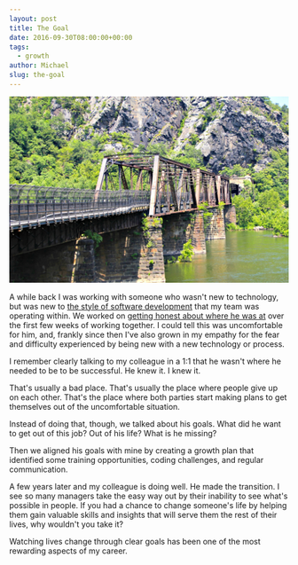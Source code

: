 ```yaml
---
layout: post
title: The Goal
date: 2016-09-30T08:00:00+00:00
tags:
  - growth
author: Michael
slug: the-goal
---
```

<div class="full-width">
  <img src="/images/feature-the-goal.jpg" alt="The Goal" />
</div>

A while back I was working with someone who wasn't new to technology, but was new to [the style of software development](/category/process/) that my team was operating within. We worked on [getting honest about where he was at](/exposing-the-unknown/) over the first few weeks of working together. I could tell this was uncomfortable for him, and, frankly since then I've also grown in my empathy for the fear and difficulty experienced by being new with a new technology or process.

I remember clearly talking to my colleague in a 1:1 that he wasn't where he needed to be to be successful. He knew it. I knew it.

That's usually a bad place. That's usually the place where people give up on each other. That's the place where both parties start making plans to get themselves out of the uncomfortable situation.

Instead of doing that, though, we talked about his goals. What did he want to get out of this job? Out of his life? What is he missing?

Then we aligned his goals with mine by creating a growth plan that identified some training opportunities, coding challenges, and regular communication.

A few years later and my colleague is doing well. He made the transition. I see so many managers take the easy way out by their inability to see what's possible in people. If you had a chance to change someone's life by helping them gain valuable skills and insights that will serve them the rest of their lives, why wouldn't you take it? 

Watching lives change through clear goals has been one of the most rewarding aspects of my career. 